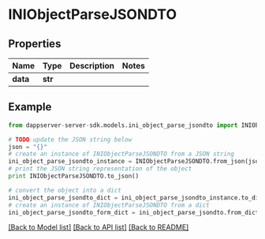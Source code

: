 # INIObjectParseJSONDTO


## Properties

Name | Type | Description | Notes
------------ | ------------- | ------------- | -------------
**data** | **str** |  | 

## Example

```python
from dappserver-server-sdk.models.ini_object_parse_jsondto import INIObjectParseJSONDTO

# TODO update the JSON string below
json = "{}"
# create an instance of INIObjectParseJSONDTO from a JSON string
ini_object_parse_jsondto_instance = INIObjectParseJSONDTO.from_json(json)
# print the JSON string representation of the object
print INIObjectParseJSONDTO.to_json()

# convert the object into a dict
ini_object_parse_jsondto_dict = ini_object_parse_jsondto_instance.to_dict()
# create an instance of INIObjectParseJSONDTO from a dict
ini_object_parse_jsondto_form_dict = ini_object_parse_jsondto.from_dict(ini_object_parse_jsondto_dict)
```
[[Back to Model list]](../README.md#documentation-for-models) [[Back to API list]](../README.md#documentation-for-api-endpoints) [[Back to README]](../README.md)


